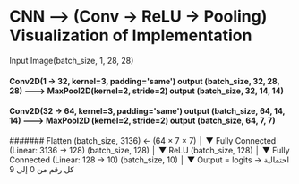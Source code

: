 # CNN --> (Conv → ReLU → Pooling) Visualization of Implementation

Input Image(batch_size, 1, 28, 28) 
####  Conv2D(1 → 32, kernel=3, padding='same') output (batch_size, 32, 28, 28) ---> MaxPool2D(kernel=2, stride=2) output (batch_size, 32, 14, 14)
#### Conv2D(32 → 64, kernel=3, padding='same') output (batch_size, 64, 14, 14) ---> MaxPool2D (kernel=2, stride=2) output (batch_size, 64, 7, 7)

####### Flatten
(batch_size, 3136)   ← (64 × 7 × 7)
        │
        ▼
Fully Connected (Linear: 3136 → 128)
(batch_size, 128)
        │
        ▼
ReLU
(batch_size, 128)
        │
        ▼
Fully Connected (Linear: 128 → 10)
(batch_size, 10)
        │
        ▼
Output = logits → احتمالية كل رقم من 0 إلى 9
